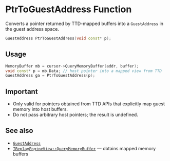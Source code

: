 # PtrToGuestAddress Function

Converts a pointer returned by TTD-mapped buffers into a `GuestAddress` in the guest address space.

```cpp
GuestAddress PtrToGuestAddress(void const* p);
```

## Usage
```cpp
MemoryBuffer mb = cursor->QueryMemoryBuffer(addr, buffer);
void const* p = mb.Data; // host pointer into a mapped view from TTD
GuestAddress ga = PtrToGuestAddress(p);
```

## Important
- Only valid for pointers obtained from TTD APIs that explicitly map guest memory into host buffers.
- Do not pass arbitrary host pointers; the result is undefined.

## See also
- [`GuestAddress`](type-GuestAddress.md)
- [`IReplayEngineView::QueryMemoryBuffer`](../IReplayEngine.h/interface-ICursorView.md) — obtains mapped memory buffers
